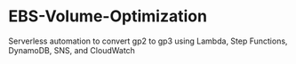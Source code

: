 # EBS-Volume-Optimization
Serverless automation to convert gp2 to gp3 using Lambda, Step Functions, DynamoDB, SNS, and CloudWatch
